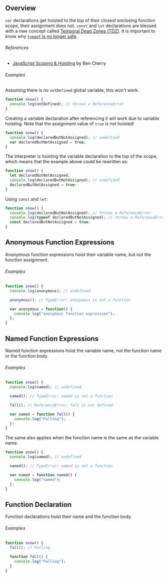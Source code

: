 <!--lint disable no-duplicate-headings-->

## Overview

`var` declarations get hoisted to the top of their closest enclosing function scope, their assignment does not. `const` and `let` declarations are blessed with a new concept called [Temporal Dead Zones (TDZ)][mdn-temporal_dead_zone]. It is important to know why [`typeof` is no longer safe][ref-tdz_no_longer_safe].

###### References

- [JavaScript Scoping & Hoisting][ref-js_scoping_and_hoisting] by Ben Cherry

###### Examples

Assuming there is no `notDefined` global variable, this won't work.

```js
function snow() {
  console.log(notDefined); // throws a ReferenceError
}
```

Creating a variable declaration after referencing it will work due to variable hoisting. Note that the assignment value of `true` is not hoisted!

```js
function snow() {
  console.log(declaredButNotAssigned); // undefined
  var declaredButNotAssigned = true;
}
```

The interpreter is hoisting the variable declaration to the top of the scope, which means that the example above could be rewritten as:

```js
function snow() {
  let declaredButNotAssigned;
  console.log(declaredButNotAssigned); // undefined
  declaredButNotAssigned = true;
}
```

Using `const` and `let`:

```js
function snow() {
  console.log(declaredButNotAssigned); // throws a ReferenceError
  console.log(typeof declaredButNotAssigned); // throws a ReferenceError
  const declaredButNotAssigned = true;
}
```

## Anonymous Function Expressions

Anonymous function expressions hoist their variable name, but not the function assignment.

###### Examples

```js
function snow() {
  console.log(anonymous); // undefined

  anonymous(); // TypeError: anonymous is not a function

  var anonymous = function() {
    console.log("anonymous function expression");
  };
}
```

## Named Function Expressions

Named function expressions hoist the variable name, not the function name or the function body.

###### Examples

```js
function snow() {
  console.log(named); // undefined

  named(); // TypeError: named is not a function

  fall(); // ReferenceError: fall is not defined

  var named = function fall() {
    console.log("Falling");
  };
}
```

The same also applies when the function name is the same as the variable name.

```js
function snow() {
  console.log(named); // undefined

  named(); // TypeError: named is not a function

  var named = function named() {
    console.log("named");
  };
}
```

## Function Declaration

Function declarations hoist their name and the function body.

###### Examples

```js
function snow() {
  fall(); // Falling

  function fall() {
    console.log("Falling");
  }
}
```

[mdn-temporal_dead_zone]: https://developer.mozilla.org/en-US/docs/Web/JavaScript/Reference/Statements/let#Temporal_dead_zone
[ref-js_scoping_and_hoisting]: http://www.adequatelygood.com/JavaScript-Scoping-and-Hoisting
[ref-tdz_no_longer_safe]: http://es-discourse.com/t/why-typeof-is-no-longer-safe/15
